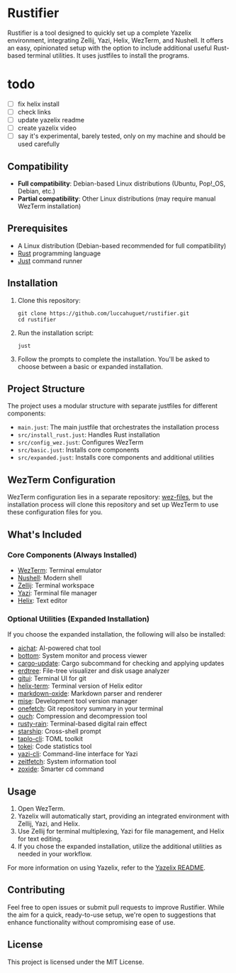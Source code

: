 # Rustifier

Rustifier is a tool designed to quickly set up a complete Yazelix environment, integrating Zellij, Yazi, Helix, WezTerm, and Nushell. It offers an easy, opinionated setup with the option to include additional useful Rust-based terminal utilities. It uses justfiles to install the programs.

# todo

- [ ] fix helix install
- [ ] check links
- [ ] update yazelix readme
- [ ] create yazelix video
- [ ] say it's experimental, barely tested, only on my machine and should be used carefully

## Compatibility

- **Full compatibility**: Debian-based Linux distributions (Ubuntu, Pop!_OS, Debian, etc.)
- **Partial compatibility**: Other Linux distributions (may require manual WezTerm installation)

## Prerequisites

- A Linux distribution (Debian-based recommended for full compatibility)
- [Rust](https://www.rust-lang.org/tools/install) programming language
- [Just](https://github.com/casey/just) command runner

## Installation

1. Clone this repository:
   ```
   git clone https://github.com/luccahuguet/rustifier.git
   cd rustifier
   ```

2. Run the installation script:
   ```
   just
   ```

3. Follow the prompts to complete the installation. You'll be asked to choose between a basic or expanded installation.

## Project Structure

The project uses a modular structure with separate justfiles for different components:

- `main.just`: The main justfile that orchestrates the installation process
- `src/install_rust.just`: Handles Rust installation
- `src/config_wez.just`: Configures WezTerm
- `src/basic.just`: Installs core components
- `src/expanded.just`: Installs core components and additional utilities

## WezTerm Configuration

WezTerm configuration lies in a separate repository: [wez-files](https://github.com/yourusername/wez-files), but the installation process will clone this repository and set up WezTerm to use these configuration files for you.

## What's Included

### Core Components (Always Installed)
- [WezTerm](https://wezfurlong.org/wezterm/): Terminal emulator
- [Nushell](https://www.nushell.sh/): Modern shell
- [Zellij](https://github.com/zellij-org/zellij): Terminal workspace
- [Yazi](https://github.com/sxyazi/yazi): Terminal file manager
- [Helix](https://helix-editor.com): Text editor

### Optional Utilities (Expanded Installation)
If you choose the expanded installation, the following will also be installed:

- [aichat](https://github.com/sigoden/aichat): AI-powered chat tool
- [bottom](https://github.com/ClementTsang/bottom): System monitor and process viewer
- [cargo-update](https://github.com/nabijaczleweli/cargo-update): Cargo subcommand for checking and applying updates
- [erdtree](https://github.com/solidiquis/erdtree): File-tree visualizer and disk usage analyzer
- [gitui](https://github.com/extrawurst/gitui): Terminal UI for git
- [helix-term](https://github.com/helix-editor/helix): Terminal version of Helix editor
- [markdown-oxide](https://github.com/dlaing/markdown-oxide): Markdown parser and renderer
- [mise](https://github.com/jdx/mise): Development tool version manager
- [onefetch](https://github.com/o2sh/onefetch): Git repository summary in your terminal
- [ouch](https://github.com/ouch-org/ouch): Compression and decompression tool
- [rusty-rain](https://github.com/cowboy8625/rusty-rain): Terminal-based digital rain effect
- [starship](https://starship.rs): Cross-shell prompt
- [taplo-cli](https://github.com/tamasfe/taplo): TOML toolkit
- [tokei](https://github.com/XAMPPRocky/tokei): Code statistics tool
- [yazi-cli](https://github.com/sxyazi/yazi): Command-line interface for Yazi
- [zeitfetch](https://github.com/sidagr549/zeitfetch): System information tool
- [zoxide](https://github.com/ajeetdsouza/zoxide): Smarter cd command

## Usage

1. Open WezTerm.
2. Yazelix will automatically start, providing an integrated environment with Zellij, Yazi, and Helix.
3. Use Zellij for terminal multiplexing, Yazi for file management, and Helix for text editing.
4. If you chose the expanded installation, utilize the additional utilities as needed in your workflow.

For more information on using Yazelix, refer to the [Yazelix README](https://github.com/luccahuguet/yazelix).

## Contributing

Feel free to open issues or submit pull requests to improve Rustifier. While the aim for a quick, ready-to-use setup, we're open to suggestions that enhance functionality without compromising ease of use.

## License

This project is licensed under the MIT License.
